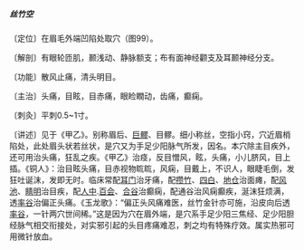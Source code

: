 ##### 丝竹空

〔定位〕在眉毛外端凹陷处取穴（图99）。

〔解剖〕有眼轮匝肌，颞浅动、静脉额支；布有面神经颧支及耳颞神经分支。

〔功能〕散风止痛，清头明目。

〔主治〕头痛，目眩，目赤痛，眼睑瞤动，齿痛，癫痫。

〔刺灸〕平刺0.5~1寸。

〔讲述〕见于《甲乙》。别称眉后、[巨髎](https://www.gmzyjc.com/read/zjs/zjs3.1.1-3-0.1.3.3.3.md)、目髎。细小称丝，空指小窍，穴近眉梢陷处，此处眉头状若丝状，是穴又为手足少阳脉气所发，因名。本穴除主目疾外，还可用治头痛，狂乱之疾。《甲乙》治痉，反目憎风，眩，头痛，小儿脐风，目上插。《铜人》：治目眩头痛，目赤视物䀮䀮，风痫，目戴上，不识人，眼睫毛倒，发狂吐诞沫，发即无时。临床常配[耳门](https://www.gmzyjc.com/read/zjs/zjs3.1.9-12-0.0.2.3.21.md)治牙痛，配[攒竹](https://www.gmzyjc.com/read/zjs/zjs3.1.7-8-0.0.1.3.2.md)、[四白](https://www.gmzyjc.com/read/zjs/zjs3.1.1-3-0.1.3.3.2.md)、[地仓](https://www.gmzyjc.com/read/zjs/zjs3.1.1-3-0.1.3.3.4.md)治面瘫，配[风池](https://www.gmzyjc.com/read/zjs/zjs3.1.9-12-0.0.3.3.20.md)、[睛明](https://www.gmzyjc.com/read/zjs/zjs3.1.7-8-0.0.1.3.1.md)治目疾，配[人中](https://www.gmzyjc.com/read/zjs/zjs3.2.2-0.0.1.3.26.md).[百会](https://www.gmzyjc.com/read/zjs/zjs3.2.2-0.0.1.3.20.md)、[合谷](https://www.gmzyjc.com/read/zjs/zjs3.1.1-3-0.1.2.3.4.md)治癫痫，配通谷治风痫癫疾，涎沫狂烦满，透[率谷](https://www.gmzyjc.com/read/zjs/zjs3.1.9-12-0.0.3.3.8.md)治偏正头痛。《玉龙歌》：“偏正头风痛难医，丝竹金针亦可施，沿皮向后透[率谷](https://www.gmzyjc.com/read/zjs/zjs3.1.9-12-0.0.3.3.8.md)，一针两穴世间稀。”这是因为穴在眉外端，是穴系手足少阳三焦经、足少阳胆经脉气相交衔接处，对实邪引起的头目疼痛难忍，刺之均有特殊疗效。属实热邪可用微针放血。
